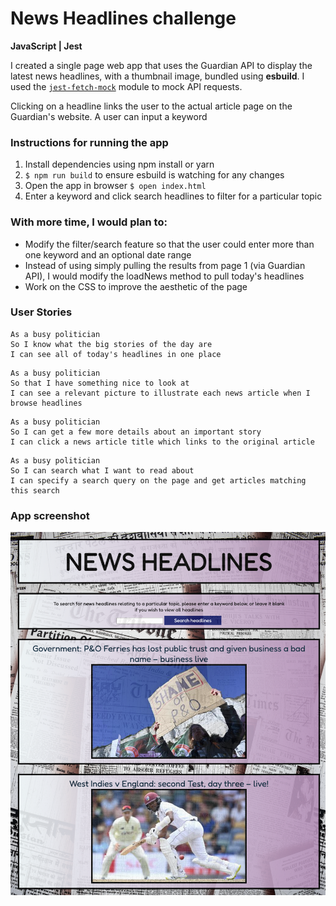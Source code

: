 # News Headlines challenge

**JavaScript | Jest**

I created a single page web app that uses the Guardian API to display the latest news headlines, with a thumbnail image, bundled using **esbuild**. I used the [`jest-fetch-mock`](https://www.npmjs.com/package/jest-fetch-mock) module to mock API requests.

Clicking on a headline links the user to the actual article page on the Guardian's website. A user can input a keyword

### Instructions for running the app

1. Install dependencies using npm install or yarn
2. `$ npm run build` to ensure esbuild is watching for any changes
3. Open the app in browser
   `$ open index.html`
4. Enter a keyword and click search headlines to filter for a particular topic

### With more time, I would plan to:

- Modify the filter/search feature so that the user could enter more than one keyword and an optional date range
- Instead of using simply pulling the results from page 1 (via Guardian API), I would modify the loadNews method to pull today's headlines
- Work on the CSS to improve the aesthetic of the page

### User Stories

```
As a busy politician
So I know what the big stories of the day are
I can see all of today's headlines in one place
```

```
As a busy politician
So that I have something nice to look at
I can see a relevant picture to illustrate each news article when I browse headlines
```

```
As a busy politician
So I can get a few more details about an important story
I can click a news article title which links to the original article
```

```
As a busy politician
So I can search what I want to read about
I can specify a search query on the page and get articles matching this search
```

### App screenshot

![Screenshot](./images/app-screenshot.png)
